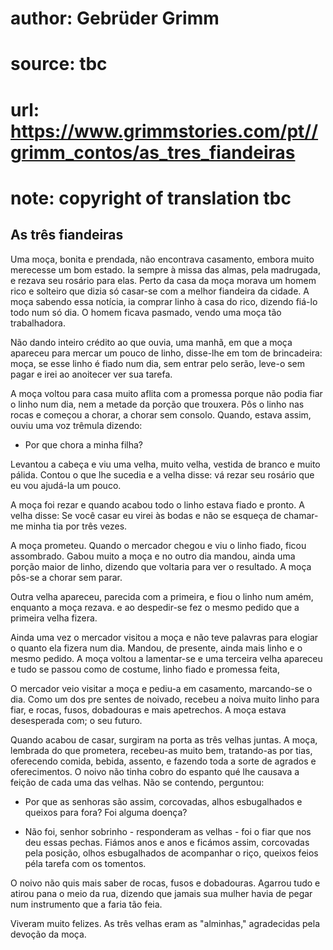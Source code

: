 # author: Gebrüder Grimm
# source: tbc
# url: https://www.grimmstories.com/pt//grimm_contos/as_tres_fiandeiras
# note: copyright of translation tbc

## As três fiandeiras 

Uma moça, bonita e prendada, não encontrava casamento, embora muito
merecesse um bom estado. Ia sempre à missa das almas, pela madrugada, e
rezava seu rosário para elas. Perto da casa da moça morava um homem rico
e solteiro que dizia só casar-se com a melhor fiandeira da cidade. A
moça sabendo essa notícia, ia comprar linho à casa do rico, dizendo
fiá-lo todo num só dia. O homem ficava pasmado, vendo uma moça tão
trabalhadora.

Não dando inteiro crédito ao que ouvia, uma manhã, em que a moça
apareceu para mercar um pouco de linho, disse-lhe em tom de brincadeira:
moça, se esse linho é fiado num dia, sem entrar pelo serão, leve-o sem
pagar e irei ao anoitecer ver sua tarefa.

A moça voltou para casa muito aflita com a promessa porque não podia
fiar o linho num dia, nem a metade da porção que trouxera. Pôs o linho
nas rocas e começou a chorar, a chorar sem consolo. Quando, estava
assim, ouviu uma voz trêmula dizendo:

- Por que chora a minha filha?

Levantou a cabeça e viu uma velha, muito velha, vestida de branco e
muito pálida. Contou o que lhe sucedia e a velha disse: vá rezar seu
rosário que eu vou ajudá-la um pouco.

A moça foi rezar e quando acabou todo o linho estava fiado e pronto. A
velha disse: Se você casar eu virei às bodas e não se esqueça de
chamar-me minha tia por três vezes.

A moça prometeu. Quando o mercador chegou e viu o linho fiado, ficou
assombrado. Gabou muito a moça e no outro dia mandou, ainda uma porção
maior de linho, dizendo que voltaria para ver o resultado. A moça pôs-se
a chorar sem parar.

Outra velha apareceu, parecida com a primeira, e fiou o linho num amém,
enquanto a moça rezava. e ao despedir-se fez o mesmo pedido que a
primeira velha fizera.

Ainda uma vez o mercador visitou a moça e não teve palavras para elogiar
o quanto ela fizera num dia. Mandou, de presente, ainda mais linho e o
mesmo pedido. A moça voltou a lamentar-se e uma terceira velha apareceu
e tudo se passou como de costume, linho fiado e promessa feita,

O mercador veio visitar a moça e pediu-a em casamento, marcando-se o
dia. Como um dos pre sentes de noivado, recebeu a noiva muito linho para
fiar, e rocas, fusos, dobadouras e mais apetrechos. A moça estava
desesperada com; o seu futuro.

Quando acabou de casar, surgiram na porta as três velhas juntas. A moça,
lembrada do que prometera, recebeu-as muito bem, tratando-as por tias,
oferecendo comida, bebida, assento, e fazendo toda a sorte de agrados e
oferecimentos. O noivo não tinha cobro do espanto qué lhe causava a
feição de cada uma das velhas. Não se contendo, perguntou:

- Por que as senhoras são assim, corcovadas, alhos esbugalhados e
queixos para fora? Foi alguma doença?

- Não foi, senhor sobrinho - responderam as velhas - foi o fiar que nos
deu essas pechas. Fiámos anos e anos e ficámos assim, corcovadas pela
posição, olhos esbugalhados de acompanhar o riço, queixos feios péla
tarefa com os tomentos.

O noivo não quis mais saber de rocas, fusos e dobadouras. Agarrou tudo e
atirou pana o meio da rua, dizendo que jamais sua mulher havia de pegar
num instrumento que a faria tão feia.

Viveram muito felizes. As três velhas eram as "alminhas," agradecidas
pela devoção da moça.
